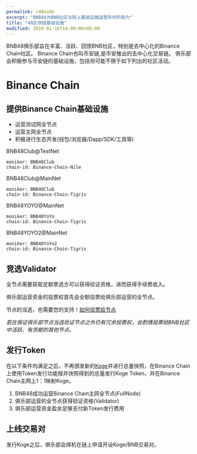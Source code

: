```yaml
---
permalink: /48node
excerpt: "BNB48为BNB社区与链上基础设施运营所作的努力"
title: "48区块链基础设施"
modified: 2019-01-16T14:09:00+08:00
---
```

BNB48俱乐部旨在丰富、活跃、回馈BNB社区，特别是去中心化的Binance Chain社区。
Binance Chain也叫币安链,是币安推出的去中心化交易链。
俱乐部会积极参与币安链的基础设施，包括但可能不限于如下列出的社区活动。

# Binance Chain
## 提供Binance Chain基础设施
- 运营测试网全节点
- 运营主网全节点
- 积极进行生态开发(钱包/浏览器/Dapp/SDK/工具等)

BNB48Club@TestNet
```
moniker: BNB48Club
chain-id: Binance-Chain-Nile
```

BNB48Club@MainNet
```
moniker: BNB48Club
chain-id: Binance-Chain-Tigris
```
BNB48YOYO@MainNet
```
moniker: BNB48YoYo
chain-id: Binance-Chain-Tigris
```
BNB48YOYO2@MainNet
```
moniker: BNB48YoYo2
chain-id: Binance-Chain-Tigris
```

## 竞选Validator
全节点需要获取足额票选方可以获得验证资格，进而获得手续费收入。

俱乐部运营资金的投票权首先会全额投票给俱乐部运营的全节点。

节点的当选，也需要您的支持！[如何投票给节点]()

*若在保证俱乐部节点当选验证节点之外仍有冗余投票权，会酌情投票给BNB社区中活跃、有贡献的其他节点。*

## 发行Token
在以下条件均满足之后，不再颁发新的[Koge](./koge48)并进行总量快照，在Binance Chain上使用Token发行功能按并快照得到的总量发行Koge Token，并在Binance Chain主网上1：1映射Koge。
  1. BNB48成功运营Binance Chain主网全节点(FullNode)
  2. 俱乐部运营的全节点获得验证资格(Validator)
  3. 俱乐部运营资金盈余足够支付新Token发行费用

## 上线交易对
发行Koge之后，俱乐部会择机在链上申请开设Koge/BNB交易对。
